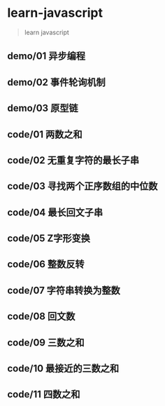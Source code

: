# learn-javascript
> learn javascript

## demo/01 异步编程

## demo/02 事件轮询机制

## demo/03 原型链


## code/01 两数之和
## code/02 无重复字符的最长子串
## code/03 寻找两个正序数组的中位数
## code/04 最长回文子串
## code/05 Z字形变换
## code/06 整数反转
## code/07 字符串转换为整数
## code/08 回文数
## code/09 三数之和
## code/10 最接近的三数之和
## code/11 四数之和